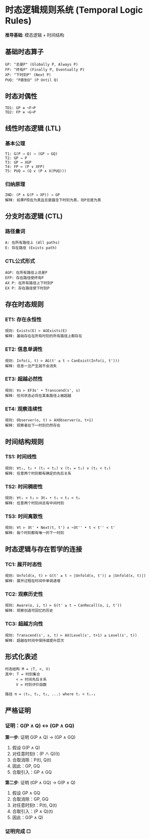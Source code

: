 # 时态逻辑规则系统 (Temporal Logic Rules)

**推导基础**: 模态逻辑 + 时间结构

## 基础时态算子

```
GP: "总是P" (Globally P, Always P)
FP: "终有P" (Finally P, Eventually P)
XP: "下时刻P" (Next P)
PUQ: "P直到Q" (P Until Q)
```

## 时态对偶性

```
TD1: GP ≡ ¬F¬P
TD2: FP ≡ ¬G¬P
```

## 线性时态逻辑 (LTL)

### 基本公理
```
T1: G(P → Q) → (GP → GQ)
T2: GP → P
T3: GP → XGP
T4: FP ↔ (P ∨ XFP)
T5: PUQ ↔ (Q ∨ (P ∧ X(PUQ)))
```

### 归纳原理
```
IND: (P ∧ G(P → XP)) → GP
解释: 如果P现在为真且总是蕴含下时刻为真，则P总是为真
```

## 分支时态逻辑 (CTL)

### 路径量词
```
A: 在所有路径上 (All paths)
E: 存在路径 (Exists path)
```

### CTL公式形式
```
AGP: 在所有路径上总是P
EFP: 存在路径使终有P
AX P: 在所有路径上下时刻P
EX P: 存在路径使下时刻P
```

## 存在时态规则

### ET1: 存在永恒性
```
规则: Exists(E) ⊢ AGExists(E)
解释: 基础存在在所有时刻的所有路径上都存在
```

### ET2: 信息单调性
```
规则: Info(i, t) ⊢ AG(t' ≥ t → CanExist(Info(i, t')))
解释: 信息一旦产生就不会消失
```

### ET3: 超越必然性
```
规则: ∀s ⊢ EF∃s' • Transcend(s', s)
解释: 任何状态必将在某条路径上被超越
```

### ET4: 观察连续性
```
规则: Observer(o, t) ⊢ AXObserver(o, t+1)
解释: 观察者在下一时刻仍然存在
```

## 时间结构规则

### TS1: 时间线性
```
规则: ∀t₁, t₂ • (t₁ < t₂) ∨ (t₁ = t₂) ∨ (t₂ < t₁)
解释: 任意两个时刻都有确定的先后关系
```

### TS2: 时间稠密性
```
规则: ∀t₁ < t₂ ⊢ ∃t₃ • t₁ < t₃ < t₂
解释: 任意两个时刻间总有中间时刻
```

### TS3: 时间离散性
```
规则: ∀t ⊢ ∃t' • Next(t, t') ∧ ¬∃t'' • t < t'' < t'
解释: 每个时刻都有唯一的下一时刻
```

## 时态逻辑与存在哲学的连接

### TC1: 展开时态性
```
规则: Unfold(x, t) ⊢ G(t' ≥ t → |Unfold(x, t')| ≥ |Unfold(x, t)|)
解释: 展开过程在时间中单调递增
```

### TC2: 观察历史性
```
规则: Aware(o, i, t) ⊢ G(t' ≥ t → CanRecall(o, i, t'))
解释: 观察创造可回忆的历史
```

### TC3: 超越方向性
```
规则: Transcend(s', s, t) ⊢ AX(Level(s', t+1) ≥ Level(s', t))
解释: 超越在时间中保持或提升层次
```

## 形式化表述

```
时态结构 M = ⟨T, <, V⟩
其中: T = 时刻集合
     < = 时间先后关系
     V = 时刻评价函数

路径 π = ⟨t₀, t₁, t₂, ...⟩ where tᵢ < tᵢ₊₁
```

## 严格证明

### 证明：G(P ∧ Q) ↔ (GP ∧ GQ)

**第一步**: 证明 G(P ∧ Q) → (GP ∧ GQ)
1. 假设 G(P ∧ Q)
2. 对任意时刻t：(P ∧ Q)(t)
3. 合取消除：P(t), Q(t)
4. 因此：GP, GQ
5. 合取引入：GP ∧ GQ

**第二步**: 证明 (GP ∧ GQ) → G(P ∧ Q)
1. 假设 GP ∧ GQ
2. 合取消除：GP, GQ
3. 对任意时刻t：P(t), Q(t)
4. 合取引入：(P ∧ Q)(t)
5. 因此：G(P ∧ Q)

### 证明完成 □